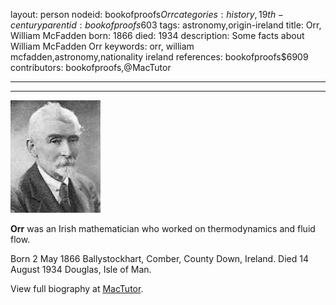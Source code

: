 layout: person
nodeid: bookofproofs$Orr
categories: history,19th-century
parentid: bookofproofs$603
tags: astronomy,origin-ireland
title: Orr, William McFadden
born: 1866
died: 1934
description: Some facts about William McFadden Orr
keywords: orr, william mcfadden,astronomy,nationality ireland
references: bookofproofs$6909
contributors: bookofproofs,@MacTutor

---


---

![Orr.jpg](https://github.com/bookofproofs/bookofproofs.github.io/blob/main/_sources/_assets/images/portraits/Orr.jpg?raw=true)

**Orr** was an Irish mathematician who worked on thermodynamics and fluid flow.

Born 2 May 1866 Ballystockhart, Comber, County Down, Ireland. Died 14 August 1934 Douglas, Isle of Man.


View full biography at [MacTutor](https://mathshistory.st-andrews.ac.uk/Biographies/Orr/).
